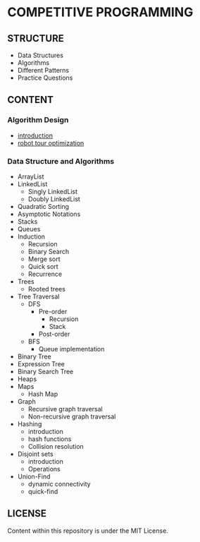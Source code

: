 # COMPETITIVE PROGRAMMING

## STRUCTURE

- Data Structures
- Algorithms
- Different Patterns
- Practice Questions

## CONTENT

### Algorithm Design

- [introduction](./algortihm-design/introduction.md)
- [robot tour optimization](./algortihm-design/robot-tour-optimization.md)

### Data Structure and Algorithms

- ArrayList
- LinkedList
  - Singly LinkedList
  - Doubly LinkedList
- Quadratic Sorting
- Asymptotic Notations
- Stacks
- Queues
- Induction
  - Recursion
  - Binary Search
  - Merge sort
  - Quick sort
  - Recurrence
- Trees
  - Rooted trees
- Tree Traversal
  - DFS
    - Pre-order
      - Recursion
      - Stack
    - Post-order
  - BFS
    - Queue implementation
- Binary Tree
- Expression Tree
- Binary Search Tree
- Heaps
- Maps
  - Hash Map
- Graph
  - Recursive graph traversal
  - Non-recursive graph traversal
- Hashing
  - introduction
  - hash functions
  - Collision resolution
- Disjoint sets
  - introduction
  - Operations
- Union-Find
  - dynamic connectivity
  - quick-find

## LICENSE

Content within this repository is under the MIT License.
